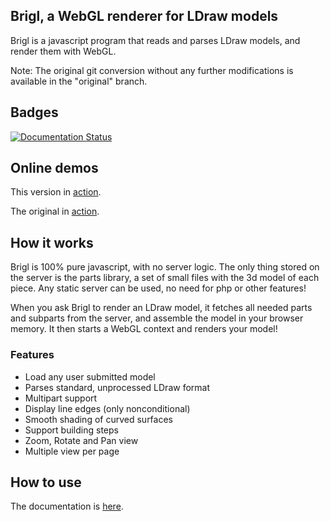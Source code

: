 
## Brigl, a WebGL renderer for LDraw models ##

Brigl is a javascript program that reads and parses LDraw models, and render 
them with WebGL.

Note: The original git conversion without any further modifications is
available in the "original" branch.

## Badges ##

[![Documentation Status](https://readthedocs.org/projects/brigl/badge/?version=latest)](https://brigl.readthedocs.io/)


## Online demos ##

This version in [action](https://hazenbabcock.github.io/brigl/index.html).

The original in [action](http://www.lugato.net/brigl/index.html).


## How it works ##

Brigl is 100% pure javascript, with no server logic. The only thing stored
on the server is the parts library, a set of small files with the 3d
model of each piece. Any static server can be used, no need for php or other
features!

When you ask Brigl to render an LDraw model, it fetches all needed parts and
subparts from the server, and assemble the model in your browser memory.
It then starts a WebGL context and renders your model!


### Features ###

* Load any user submitted model
* Parses standard, unprocessed LDraw format
* Multipart support
* Display line edges (only nonconditional)
* Smooth shading of curved surfaces
* Support building steps
* Zoom, Rotate and Pan view
* Multiple view per page


## How to use ##

The documentation is [here](https://brigl.readthedocs.io/en/latest/).


